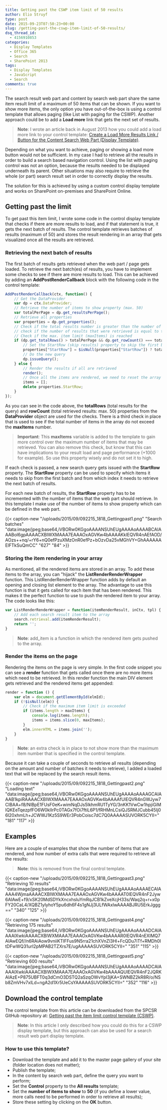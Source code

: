 ```yaml
---
title: Getting past the CSWP item limit of 50 results
author: Elio Struyf
type: post
date: 2015-09-23T07:50:23+00:00
slug: /getting-past-the-cswp-item-limit-of-50-results/
dsq_thread_id:
  - 4156910853
categories:
  - Display Templates
  - Office 365
  - Search
  - SharePoint 2013
tags:
  - Display Templates
  - JavaScript
  - Search
comments: true
---
```


The search result web part and content by search web part share the same item result limit of a maximum of 50 items that can be shown. If you want to show more items, the only option you have out-of-the-box is using a control template that allows paging (like List with paging for the CSWP). Another approach could be to add a **Load more** link that gets the next set of results.

> **Note**: I wrote an article back in August 2013 how you could add a load more link to your control template: [Create a Load More Results Link / Button for the Content Search Web Part (Display Template)](https://www.eliostruyf.com/create-a-load-more-results-link-button-for-the-content-search-web-part/).

Depending on what you want to achieve, paging or showing a load more button would not be sufficient. In my case I had to retrieve all the results in order to build a search based navigation control. Using the list with paging control was not an option, because the results needed to be displayed underneath its parent. Other situations may also require to retrieve the whole (or part) search result set in order to correctly display the results.

The solution for this is achieved by using a custom control display template and works on SharePoint on-premises and SharePoint Online.

## Getting past the limit

To get past this item limit, I wrote some code in the control display template that checks if there are more results to load, and if that statement is true, it gets the next batch of results. The control template retrieves batches of results (maximum of 50) and stores the result rendering in an array that gets visualized once all the results are retrieved.

### Retrieving the next batch of results

The first batch of results gets retrieved when the web part / page gets loaded. To retrieve the next batch(es) of results, you have to implement some checks to see if there are more results to load. This can be achieved by adding an **AddPostRenderCallback** block with the following code in the control template:

```javascript
AddPostRenderCallback(ctx, function() {
    // Get the DataProvider
    var dp = ctx.DataProvider;
    // Retrieve the number of items to show property (max. 50)
    var totalPerPage = dp.get_resultsPerPage();
    // Retrieve all properties
    var properties = dp.get_properties();
    // Check if the total results number is greater than the number of results that can be displayed max. of 50
    // check if the number of results that were retrieved is equal to the number to show
    // Check if the max. item limit (maxItems) is reached
    if (dp.get_totalRows() > totalPerPage && dp.get_rowCount() === totalPerPage && items.length < maxItems) {
        // Set the StartRow (skip results) property to skip the first batch
        properties["StartRow"] = $isNull(properties["StartRow"]) ? totalPerPage : properties["StartRow"] + totalPerPage;
        // Do the new query
        dp.issueQuery();
    } else {
        // Render the results if all are retrieved
        render();
        // Once all the items are rendered, we need to reset the array and delete the StartRow property
        items = [];
        delete properties.StartRow;
    }
});
```

As you can see in the code above, the **totalRows** (total results for the query) and **rowCount** (total retrieved results: max. 50) properties from the **DataProvider** object are used for the checks. There is a third check in place that is used to see if the total number of items in the array do not exceed the **maxItems** number.

> **Important**: This **maxItems** variable is added to the template to gain more control over the maximum number of items that may be retrieved. You can also remove this check, but know that this can have implications to your result load and page performance (+1000 for example). So use this property wisely and do not set it to high.

If each check is passed, a new search query gets issued with the **StartRow** property. The **StartRow** property can be used to specify which items it needs to skip from the first batch and from which index it needs to retrieve the next batch of results.

For each new batch of results, the **StartRow** property has to be incremented with the number of items that the web part should retrieve. In this template I make use of the number of items to show property which can be defined in the web part.

{{< caption-new "/uploads/2015/09/092215_1818_Gettingpast1.png" "Search batches"  "data:image/jpeg;base64,iVBORw0KGgoAAAANSUhEUgAAAAoAAAABCAIAAABol6gpAAAACXBIWXMAAA7EAAAOxAGVKw4bAAAAKklEQVR4nAEfAOD/AOzs++nq/+rY6+nQ0efPzuXMzOnR0efPz+bOzvDa25vMGhVY+GhAAAAAAElFTkSuQmCC" "627" "84" >}}

### Storing the item rendering in your array

As mentioned, all the rendered items are stored in an array. To add these items to the array, you can "hijack" the **ListRenderRenderWrapper** function. This ListRenderRenderWrapper function adds by default an opening and closing list element to the array. The advantage to use this function is that it gets called for each item that has been rendered. This makes it the perfect function to use to push the rendered item to your array. The code looks like this:

```javascript
var ListRenderRenderWrapper = function(itemRenderResult, inCtx, tpl) {
    // Add each search result item to the array
    search.retrieval.add(itemRenderResult);
    return '';
}
```

> **Note**: add_item is a function in which the rendered item gets pushed to the array.

### Render the items on the page

Rendering the items on the page is very simple. In the first code snippet you can see a **render** function that gets called once there are no more items which need to be retrieved. In this render function the main DIV element gets retrieved and the rendered items get appended:

```javascript
render = function () {
    var elm = document.getElementById(elmId);
    if (!$isNull(elm)) {
        // Check if the maximum item limit is exceeded 
        if (items.length > maxItems) {
            console.log(items.length);
            items = items.slice(0, maxItems);
        }
        elm.innerHTML = items.join('');
    }
}

```

> **Note**: an extra check is in place to not show more than the maximum item number that is specified in the control template.

Because it can take a couple of seconds to retrieve all results (depending on the amount and number of batches it needs to retrieve), I added a loaded text that will be replaced by the search result items.

{{< caption-new "/uploads/2015/09/092215_1818_Gettingpast2.png" "Loading text"  "data:image/jpeg;base64,iVBORw0KGgoAAAANSUhEUgAAAAoAAAAGCAIAAAB1kpiRAAAACXBIWXMAAA7EAAAOxAGVKw4bAAAAfUlEQVR4nGWJyw7CIBAA+f8/NIBpE1FUsF0eK+wimNqDJs5lkhmRU1TyYG/3nKK1VwCw1hpjiGiMIQKEeTqezpfFO6W0klIrPc0TAGx7fOi7ftiL6P1/fRHMnLCsiQJSRMJCubb45Ij06l20xhmLh+JCWWJ1Kz5S9WEr3PobCoisc7dC7Q0AAAAASUVORK5CYII=" "181" "117" >}}

## Examples

Here are a couple of examples that show the number of items that are rendered, and how number of extra calls that were required to retrieve all the results:

> **Note**: this is removed from the final control template.

{{< caption-new "/uploads/2015/09/092215_1818_Gettingpast3.png" "Retrieving 10 results"  "data:image/jpeg;base64,iVBORw0KGgoAAAANSUhEUgAAAAoAAAAECAIAAAA4WjmaAAAACXBIWXMAAA7EAAAOxAGVKw4bAAAAT0lEQVR4nF2Jyw6AIAwE+f9/xSK20MdSDYkXncxhsluYmRqJCB1kZveXcjH33s/Waq2q+r+x0pFY20CaL4/XQBZ1yIyhoY5pu6dh6F4s1gNJj3ULfWAxlwAAAABJRU5ErkJggg==" "340" "125" >}}

{{< caption-new "/uploads/2015/09/092215_1818_Gettingpast4.png" "Retrieving 175 results"  "data:image/jpeg;base64,iVBORw0KGgoAAAANSUhEUgAAAAoAAAADCAIAAAAlXwkiAAAACXBIWXMAAA7EAAAOxAGVKw4bAAAAR0lEQVR4nEXIMQ7AIAwEQf//n6RAiAow9vniiKTIFFus9N5rra21chXVnZl3Hl+FcQDu7iTf+RMDh0ItDFwWQ31urI2pMPAB2TZXrs7E/ugAAAAASUVORK5CYII=" "351" "115" >}}

{{< caption-new "/uploads/2015/09/092215_1818_Gettingpast5.png" "Retrieving 600 results"  "data:image/jpeg;base64,iVBORw0KGgoAAAANSUhEUgAAAAoAAAADCAIAAAAlXwkiAAAACXBIWXMAAA7EAAAOxAGVKw4bAAAAQUlEQVR4nF2JQRKAIAzE+P875UBFT0q3dCmO3DSTQ2aSzqOWvYpI3jKA+SWNBZ2kR8R/o/NSb8ZmVHv7xlLd+ngA2d1Xr5UeCsYAAAAASUVORK5CYII=" "352" "116" >}}

## Download the control template

The control template from this article can be downloaded from the SPCSR GitHub repository at: [Getting past the item limit control template (CSWP)](https://github.com/SPCSR/DisplayTemplates/tree/master/Search%20Display%20Templates/Getting%20past%20the%20item%20limit%20control%20template%20(CSWP)).

> **Note**: In this article I only described how you could do this for a CSWP display template, but this approach can also be used for a search result web part display template.

### How to use this template?

*   Download the template and add it to the master page gallery of your site (folder location does not matter);
*   Publish the template;
*   In the content by search web part, define the query you want to perform;
*   Set the **Control** property to the **All results** template;
*   Set the **number of items to show** to **50** (if you define a lower value, more calls need to be performed in order to retrieve all results);
*   Store these setting by clicking on the **OK** button.